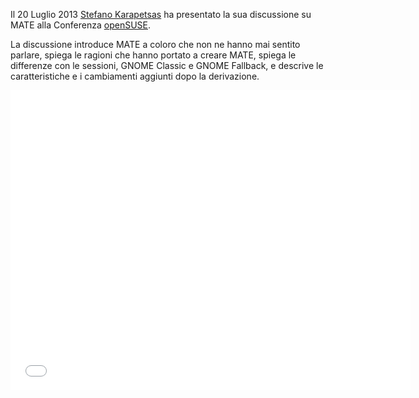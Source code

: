 <!--
.. link: https://www.youtube.com/watch?v=H-2WSt5cbR4
.. description:
.. tags: News,openSUSE
.. date: 2013-07-21 14:46:13
.. title: Stefano presents at openSUSE conference
.. slug: 2013-07-21-stefano-presents-at-opensuse-conference
.. author: Steve Zesch
-->

Il 20 Luglio 2013 [Stefano Karapetsas](https://github.com/stefano-k) ha presentato la sua discussione
su MATE alla Conferenza  [openSUSE](https://www.opensuse.org).

La discussione introduce MATE a coloro che non ne hanno mai sentito parlare, spiega
le ragioni che hanno portato a creare MATE, spiega le differenze con le sessioni, GNOME Classic e GNOME Fallback,
e descrive le caratteristiche e i cambiamenti aggiunti dopo la derivazione.

<iframe width="640" height="480" src="//www.youtube.com/embed/H-2WSt5cbR4" frameborder="0" allowfullscreen></iframe>
